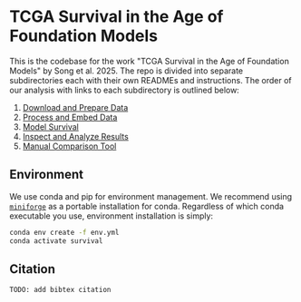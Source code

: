 # TCGA Survival in the Age of Foundation Models

This is the codebase for the work "TCGA Survival in the Age of Foundation Models" by Song et al. 2025. The repo is divided into separate subdirectories each with their own READMEs and instructions. The order of our analysis with links to each subdirectory is outlined below:

1. [Download and Prepare Data](data)
1. [Process and Embed Data](embed)
1. [Model Survival](model)
1. [Inspect and Analyze Results](results)
1. [Manual Comparison Tool](tools)

## Environment
We use conda and pip for environment management. We recommend using [`miniforge`](https://github.com/conda-forge/miniforge) as a portable installation for conda. Regardless of which conda executable you use, environment installation is simply:
```bash
conda env create -f env.yml
conda activate survival
```

## Citation
```
TODO: add bibtex citation
```